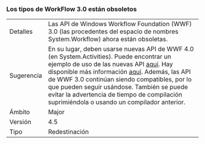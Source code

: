 ### <a name="workflow-30-types-are-obsolete"></a>Los tipos de WorkFlow 3.0 están obsoletos

|   |   |
|---|---|
|Detalles|Las API de Windows Workflow Foundation (WWF) 3.0 (las procedentes del espacio de nombres System.Workflow) ahora están obsoletas.|
|Sugerencia|En su lugar, deben usarse nuevas API de WWF 4.0 (en System.Activities). Puede encontrar un ejemplo de uso de las nuevas API [aquí](~/docs/framework/windows-workflow-foundation/how-to-update-the-definition-of-a-running-workflow-instance.md). Hay disponible más información [aquí](http://blogs.msdn.com/b/workflowteam/archive/2012/02/08/deprecatingwf3.aspx). Además, las API de WWF 3.0 continúan siendo compatibles, por lo que pueden seguir usándose. También se puede evitar la advertencia de tiempo de compilación suprimiéndola o usando un compilador anterior.|
|Ámbito|Major|
|Versión|4.5|
|Tipo|Redestinación|

